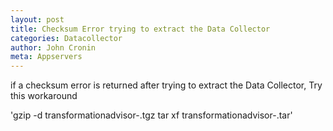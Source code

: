 ```yaml
---
layout: post
title: Checksum Error trying to extract the Data Collector
categories: Datacollector
author: John Cronin
meta: Appservers
---
```


if a checksum error is returned after trying to extract the Data Collector, Try this workaround



'gzip -d transformationadvisor-<OperatingSystem>_<workspace>_<collection>.tgz
tar xf transformationadvisor-<OperatingSystem>_<workspace>_<collection>.tar'
